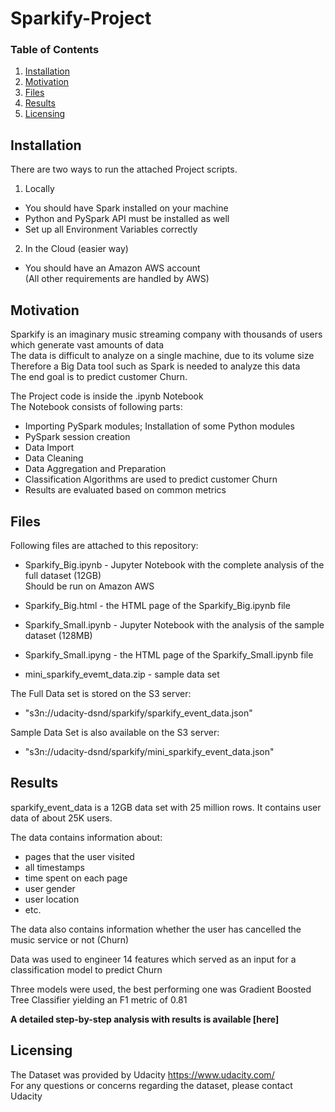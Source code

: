 # Sparkify-Project


### Table of Contents

1. [Installation](#installation)
2. [Motivation](#motivation)
3. [Files](#files)
4. [Results](#results)
5. [Licensing](#licensing)

## Installation <a name="installation"></a>
There are two ways to run the attached Project scripts.
<br>
1. Locally 
- You should have Spark installed on your machine
- Python and PySpark API must be installed as well
- Set up all Environment Variables correctly

2. In the Cloud (easier way)
- You should have an Amazon AWS account <br>
(All other requirements are handled by AWS)


## Motivation<a name="motivation"></a>
Sparkify is an imaginary music streaming company with thousands of users which generate vast amounts of data<br>
The data is difficult to analyze on a single machine, due to its volume size<br>
Therefore a Big Data tool such as Spark is needed to analyze this data<br>
The end goal is to predict customer Churn.<br>

The Project code is inside the .ipynb Notebook<br>
The Notebook consists of following parts:

- Importing PySpark modules; Installation of some Python modules
- PySpark session creation
- Data Import
- Data Cleaning
- Data Aggregation and Preparation
- Classification Algorithms are used to predict customer Churn
- Results are evaluated based on common metrics


## Files <a name="files"></a>

Following files are attached to this repository:

- Sparkify_Big.ipynb - Jupyter Notebook with the complete analysis of the full dataset (12GB) <br>
Should be run on Amazon AWS
- Sparkify_Big.html -  the HTML page of the Sparkify_Big.ipynb file

- Sparkify_Small.ipynb - Jupyter Notebook with the analysis of the sample dataset (128MB)
- Sparkify_Small.ipyng - the HTML page of the Sparkify_Small.ipynb file

- mini_sparkify_evemt_data.zip - sample data set

The Full Data set is stored on the S3 server:
- "s3n://udacity-dsnd/sparkify/sparkify_event_data.json"

Sample Data Set is also available on the S3 server:
- "s3n://udacity-dsnd/sparkify/mini_sparkify_event_data.json"


## Results<a name="results"></a>
sparkify_event_data is a 12GB data set with 25 million rows. It contains user data of about 25K users.<br>

The data contains information about: 
- pages that the user visited
- all timestamps
- time spent on each page
- user gender
- user location
- etc. <br>

The data also contains information whether the user has cancelled the music service or not (Churn)<br>

Data was used to engineer 14 features which served as an input for a classification model to predict Churn <br>

Three models were used, the best performing one was Gradient Boosted Tree Classifier yielding an F1 metric of 0.81 <br>

<b> A detailed step-by-step analysis with results is available [here] </b>

## Licensing<a name="licensing"></a>
The Dataset was provided by Udacity https://www.udacity.com/ <br>
For any questions or concerns regarding the dataset, please contact Udacity
